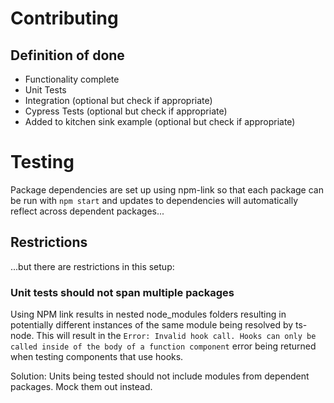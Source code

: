 # Contributing

## Definition of done
* Functionality complete
* Unit Tests
* Integration (optional but check if appropriate)
* Cypress Tests (optional but check if appropriate)
* Added to kitchen sink example (optional but check if appropriate)

# Testing
Package dependencies are set up using npm-link so that each package can be run with `npm start` and updates to dependencies will automatically reflect across dependent packages...

## Restrictions 
...but there are restrictions in this setup:

### Unit tests should not span multiple packages
Using NPM link results in nested node_modules folders resulting in potentially different instances of the same module being resolved by ts-node. This will result in the `Error: Invalid hook call. Hooks can only be called inside of the body of a function component` error being returned when testing components that use hooks.

Solution: Units being tested should not include modules from dependent packages. Mock them out instead.

